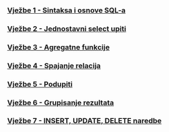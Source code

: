 ### [Vježbe 1 - Sintaksa i osnove SQL-a](./v1/aud1.pdf)
### [Vježbe 2 - Jednostavni select upiti](./v2/aud2.pdf)
### [Vježbe 3 - Agregatne funkcije](./v3/aud3.pdf)
### [Vježbe 4 - Spajanje relacija](./v4/aud4.pdf)
### [Vježbe 5 - Podupiti](./v5/aud5.pdf)
### [Vježbe 6 - Grupisanje rezultata](./v6/aud6.pdf)
### [Vježbe 7 - INSERT, UPDATE, DELETE naredbe](./v7/aud7.pdf)
